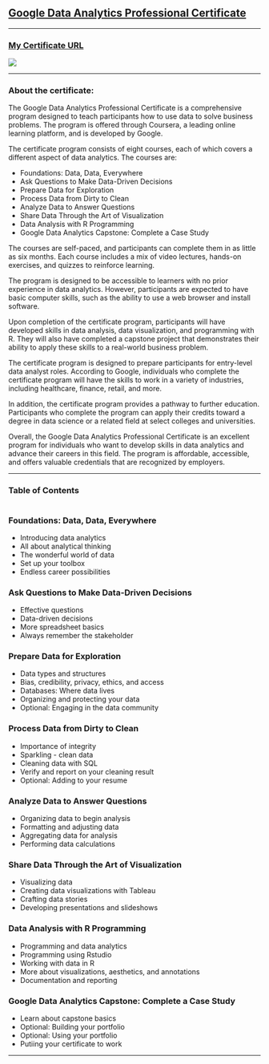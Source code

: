 ## [**Google Data Analytics Professional Certificate**](https://www.coursera.org/professional-certificates/google-data-analytics)
- - - -
### [My Certificate URL](https://coursera.org/share/5ccd7d65a5463bd2a1a7f77cc861184c)
![](https://drive.google.com/uc?export=view&id=1x53x-0iyTT8tKE4FUMGdrLzqeU0uBNmI)

- - - -

### **About the certificate**:
The Google Data Analytics Professional Certificate is a comprehensive program designed to teach participants how to use data to solve business problems. The program is offered through Coursera, a leading online learning platform, and is developed by Google.

The certificate program consists of eight courses, each of which covers a different aspect of data analytics. The courses are:

- Foundations: Data, Data, Everywhere
- Ask Questions to Make Data-Driven Decisions
- Prepare Data for Exploration
- Process Data from Dirty to Clean
- Analyze Data to Answer Questions
- Share Data Through the Art of Visualization
- Data Analysis with R Programming
- Google Data Analytics Capstone: Complete a Case Study

The courses are self-paced, and participants can complete them in as little as six months. Each course includes a mix of video lectures, hands-on exercises, and quizzes to reinforce learning.

The program is designed to be accessible to learners with no prior experience in data analytics. However, participants are expected to have basic computer skills, such as the ability to use a web browser and install software.

Upon completion of the certificate program, participants will have developed skills in data analysis, data visualization, and programming with R. They will also have completed a capstone project that demonstrates their ability to apply these skills to a real-world business problem.

The certificate program is designed to prepare participants for entry-level data analyst roles. According to Google, individuals who complete the certificate program will have the skills to work in a variety of industries, including healthcare, finance, retail, and more.

In addition, the certificate program provides a pathway to further education. Participants who complete the program can apply their credits toward a degree in data science or a related field at select colleges and universities.

Overall, the Google Data Analytics Professional Certificate is an excellent program for individuals who want to develop skills in data analytics and advance their careers in this field. The program is affordable, accessible, and offers valuable credentials that are recognized by employers.
- - - -
### **Table of Contents**
#
### Foundations: Data, Data, Everywhere
- Introducing data analytics
- All about analytical thinking
- The wonderful world of data
- Set up your toolbox
- Endless career possibilities
### Ask Questions to Make Data-Driven Decisions
- Effective questions
- Data-driven decisions
- More spreadsheet basics
- Always remember the stakeholder
### Prepare Data for Exploration
- Data types and structures
- Bias, credibility, privacy, ethics, and access
- Databases: Where data lives
- Organizing and protecting your data
- Optional: Engaging in the data community
### Process Data from Dirty to Clean
- Importance of integrity
- Sparkling - clean data
- Cleaning data with SQL
- Verify and report on your cleaning result
- Optional: Adding to your resume
### Analyze Data to Answer Questions
- Organizing data to begin analysis
- Formatting and adjusting data
- Aggregating data for analysis
- Performing data calculations 
### Share Data Through the Art of Visualization
- Visualizing data
- Creating data visualizations with Tableau
- Crafting data stories
- Developing presentations and slideshows
### Data Analysis with R Programming
- Programming and data analytics
- Programming using Rstudio
- Working with data in R
- More about visualizations, aesthetics, and annotations
- Documentation and reporting
### Google Data Analytics Capstone: Complete a Case Study
- Learn about capstone basics
- Optional: Building your portfolio
- Optional: Using your portfolio
- Putiing your certificate to work
- - - -
